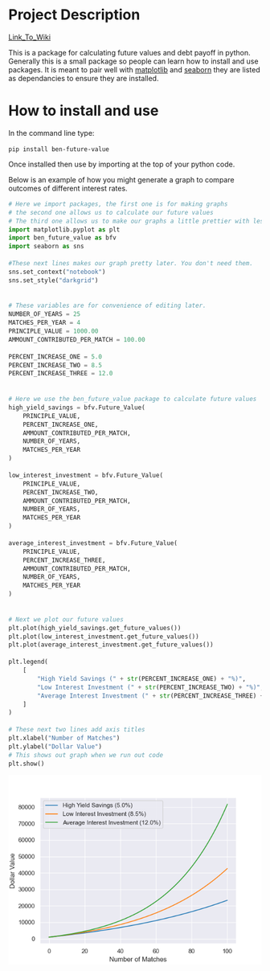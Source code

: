# Project Description

[Link_To_Wiki](https://github.com/Ben-Payton/ben_future_value/wiki)

This is a package for calculating future values and debt payoff in python.
Generally this is a small package so people can learn how to install and use packages. 
It is meant to pair well with [matplotlib](https://matplotlib.org/) and [seaborn](https://seaborn.pydata.org/) they are listed as dependancies to ensure they are installed.


# How to install and use

In the command line type:

`pip install ben-future-value`

Once installed then use by importing at the top of your python code.

Below is an example of how you might generate a graph to compare outcomes of different interest rates.

```python
# Here we import packages, the first one is for making graphs
# the second one allows us to calculate our future values
# The third one allows us to make our graphs a little prettier with less code. 
import matplotlib.pyplot as plt
import ben_future_value as bfv
import seaborn as sns

#These next lines makes our graph pretty later. You don't need them.
sns.set_context("notebook")
sns.set_style("darkgrid")


# These variables are for convenience of editing later.
NUMBER_OF_YEARS = 25
MATCHES_PER_YEAR = 4
PRINCIPLE_VALUE = 1000.00
AMMOUNT_CONTRIBUTED_PER_MATCH = 100.00

PERCENT_INCREASE_ONE = 5.0
PERCENT_INCREASE_TWO = 8.5
PERCENT_INCREASE_THREE = 12.0


# Here we use the ben_future_value package to calculate future values
high_yield_savings = bfv.Future_Value(
    PRINCIPLE_VALUE,
    PERCENT_INCREASE_ONE,
    AMMOUNT_CONTRIBUTED_PER_MATCH,
    NUMBER_OF_YEARS,
    MATCHES_PER_YEAR
)

low_interest_investment = bfv.Future_Value(
    PRINCIPLE_VALUE,
    PERCENT_INCREASE_TWO,
    AMMOUNT_CONTRIBUTED_PER_MATCH,
    NUMBER_OF_YEARS,
    MATCHES_PER_YEAR
)

average_interest_investment = bfv.Future_Value(
    PRINCIPLE_VALUE,
    PERCENT_INCREASE_THREE,
    AMMOUNT_CONTRIBUTED_PER_MATCH,
    NUMBER_OF_YEARS,
    MATCHES_PER_YEAR
)


# Next we plot our future values
plt.plot(high_yield_savings.get_future_values())
plt.plot(low_interest_investment.get_future_values())
plt.plot(average_interest_investment.get_future_values())

plt.legend(
    [
        "High Yield Savings (" + str(PERCENT_INCREASE_ONE) + "%)",
        "Low Interest Investment (" + str(PERCENT_INCREASE_TWO) + "%)",
        "Average Interest Investment (" + str(PERCENT_INCREASE_THREE) + "%)"
    ]
)

# These next two lines add axis titles
plt.xlabel("Number of Matches")
plt.ylabel("Dollar Value")
# This shows out graph when we run out code
plt.show()
```
![figure](https://github.com/Ben-Payton/ben_future_value/blob/main/fig/Interest_value_example_plot.png?raw=true)
